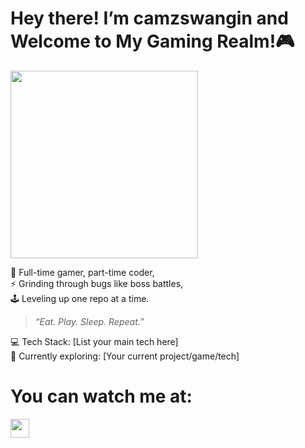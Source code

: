 # Hey there! I’m camzswangin and Welcome to My Gaming Realm!🎮  

<a href="URL_REDIRECT" target="blank"><img align="center" src="https://images6.alphacoders.com/139/1398035.jpg" height="300" /></a>


🚀 Full-time gamer, part-time coder,  
⚡ Grinding through bugs like boss battles,  
🕹 Leveling up one repo at a time.  

> *“Eat. Play. Sleep. Repeat.”*  

💻 Tech Stack: [List your main tech here]  
🎯 Currently exploring: [Your current project/game/tech]  

# You can watch me at: 
<p align="left">
<a href="https://www.twitch.tv/camzswangin" target="blank"><img align="center" src="https://github.com/mishmanners/MishManners/blob/master/socials/twitch.png" alt="" height="30" /></a>
</p>
